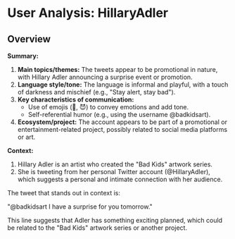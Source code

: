 # User Analysis: HillaryAdler

## Overview

**Summary:**

1. **Main topics/themes:** The tweets appear to be promotional in nature, with Hillary Adler announcing a surprise event or promotion.
2. **Language style/tone:** The language is informal and playful, with a touch of darkness and mischief (e.g., "Stay alert, stay bad").
3. **Key characteristics of communication:**
	* Use of emojis (🥳, 😈) to convey emotions and add tone.
	* Self-referential humor (e.g., using the username @badkidsart).
4. **Ecosystem/project:** The account appears to be part of a promotional or entertainment-related project, possibly related to social media platforms or art.

**Context:**

1. Hillary Adler is an artist who created the "Bad Kids" artwork series.
2. She is tweeting from her personal Twitter account (@HillaryAdler), which suggests a personal and intimate connection with her audience.

The tweet that stands out in context is:

"@badkidsart I have a surprise for you tomorrow."

This line suggests that Adler has something exciting planned, which could be related to the "Bad Kids" artwork series or another project.